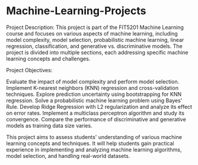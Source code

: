 # Machine-Learning-Projects

Project Description:
This project is part of the FIT5201 Machine Learning course and focuses on various aspects of machine learning, including model complexity, model selection, probabilistic machine learning, linear regression, classification, and generative vs. discriminative models. The project is divided into multiple sections, each addressing specific machine learning concepts and challenges.

Project Objectives:

Evaluate the impact of model complexity and perform model selection.
Implement K-nearest neighbors (KNN) regression and cross-validation techniques.
Explore prediction uncertainty using bootstrapping for KNN regression.
Solve a probabilistic machine learning problem using Bayes' Rule.
Develop Ridge Regression with L2 regularization and analyze its effect on error rates.
Implement a multiclass perceptron algorithm and study its convergence.
Compare the performance of discriminative and generative models as training data size varies.

This project aims to assess students' understanding of various machine learning concepts and techniques. It will help students gain practical experience in implementing and analyzing machine learning algorithms, model selection, and handling real-world datasets. 
